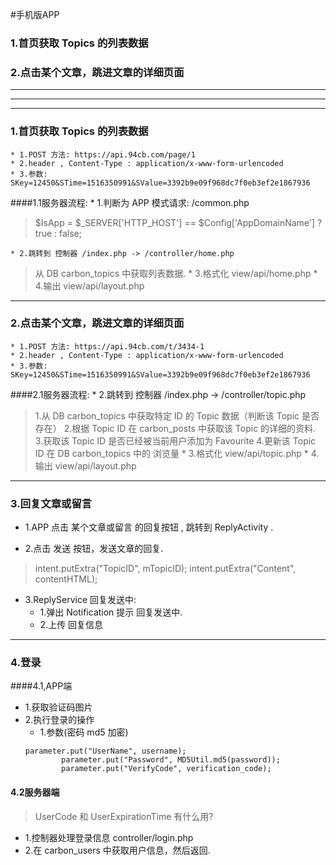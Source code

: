 #手机版APP

### 1.首页获取 Topics 的列表数据
### 2.点击某个文章，跳进文章的详细页面


***
***
***

### 1.首页获取 Topics 的列表数据

    * 1.POST 方法: https://api.94cb.com/page/1
    * 2.header , Content-Type : application/x-www-form-urlencoded
    * 3.参数: SKey=12450&STime=1516350991&SValue=3392b9e09f968dc7f0eb3ef2e1867936
    
####1.1服务器流程:
    * 1.判断为 APP 模式请求: /common.php 
>$IsApp = $_SERVER['HTTP_HOST'] == $Config['AppDomainName'] ? true : false;

    * 2.跳转到 控制器 /index.php -> /controller/home.php
>从 DB carbon_topics 中获取列表数据.
    * 3.格式化 view/api/home.php
    * 4.输出 view/api/layout.php
    
    
***

### 2.点击某个文章，跳进文章的详细页面
    * 1.POST 方法: https://api.94cb.com/t/3434-1
    * 2.header , Content-Type : application/x-www-form-urlencoded
    * 3.参数: SKey=12450&STime=1516350991&SValue=3392b9e09f968dc7f0eb3ef2e1867936

####2.1服务器流程:
    * 2.跳转到 控制器 /index.php -> /controller/topic.php
>1.从 DB carbon_topics 中获取特定 ID 的 Topic 数据（判断该 Topic 是否存在）
>2.根据 Topic ID 在 carbon_posts 中获取该 Topic 的详细的资料.
>3.获取该 Topic ID 是否已经被当前用户添加为 Favourite
>4.更新该 Topic ID 在 DB carbon_topics 中的 浏览量
    * 3.格式化 view/api/topic.php
    * 4.输出 view/api/layout.php


***

### 3.回复文章或留言

* 1.APP 点击 某个文章或留言 的回复按钮 , 跳转到 ReplyActivity
.

* 2.点击 发送 按钮，发送文章的回复.
>intent.putExtra("TopicID", mTopicID);
>intent.putExtra("Content", contentHTML);

* 3.ReplyService 回复发送中:
    * 1.弹出 Notification 提示 回复发送中.
    * 2.上传 回复信息


***

### 4.登录

####4.1,APP端
* 1.获取验证码图片
* 2.执行登录的操作
    * 1.参数(密码 md5 加密)
    ```
    parameter.put("UserName", username);
            parameter.put("Password", MD5Util.md5(password));
            parameter.put("VerifyCode", verification_code);
    ```
    
#### 4.2服务器端
> UserCode 和 UserExpirationTime 有什么用?

* 1.控制器处理登录信息 controller/login.php
* 2.在 carbon_users 中获取用户信息，然后返回.




